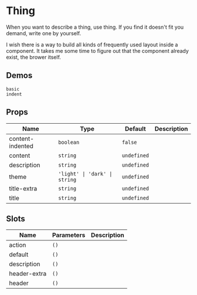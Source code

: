 # Thing

When you want to describe a thing, use thing. If you find it doesn't fit you demand, write one by yourself.

I wish there is a way to build all kinds of frequently used layout inside a component. It takes me some time to figure out that the component already exist, the brower itself.

## Demos

```demo
basic
indent
```

## Props

| Name             | Type                          | Default     | Description |
| ---------------- | ----------------------------- | ----------- | ----------- |
| content-indented | `boolean`                     | `false`     |             |
| content          | `string`                      | `undefined` |             |
| description      | `string`                      | `undefined` |             |
| theme            | `'light' \| 'dark' \| string` | `undefined` |             |
| title-extra      | `string`                      | `undefined` |             |
| title            | `string`                      | `undefined` |             |

## Slots

| Name         | Parameters | Description |
| ------------ | ---------- | ----------- |
| action       | `()`       |             |
| default      | `()`       |             |
| description  | `()`       |             |
| header-extra | `()`       |             |
| header       | `()`       |             |
